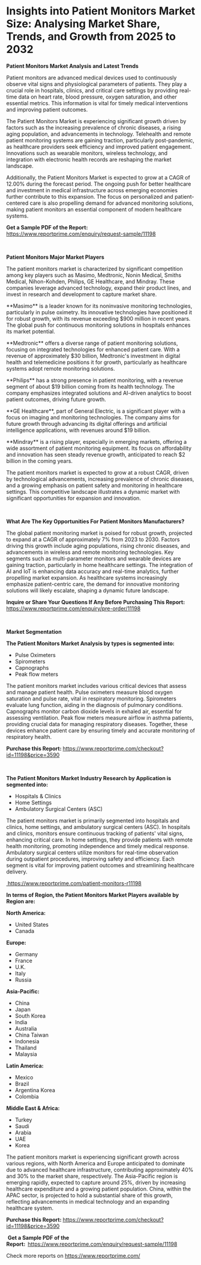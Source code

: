 <p><h1>Insights into Patient Monitors Market Size: Analysing Market Share, Trends, and Growth from 2025 to 2032</h1></p><p><strong>Patient Monitors Market Analysis and Latest Trends</strong></p>
<p><p>Patient monitors are advanced medical devices used to continuously observe vital signs and physiological parameters of patients. They play a crucial role in hospitals, clinics, and critical care settings by providing real-time data on heart rate, blood pressure, oxygen saturation, and other essential metrics. This information is vital for timely medical interventions and improving patient outcomes.</p><p>The Patient Monitors Market is experiencing significant growth driven by factors such as the increasing prevalence of chronic diseases, a rising aging population, and advancements in technology. Telehealth and remote patient monitoring systems are gaining traction, particularly post-pandemic, as healthcare providers seek efficiency and improved patient engagement. Innovations such as wearable monitors, wireless technology, and integration with electronic health records are reshaping the market landscape.</p><p>Additionally, the Patient Monitors Market is expected to grow at a CAGR of 12.00% during the forecast period. The ongoing push for better healthcare and investment in medical infrastructure across emerging economies further contribute to this expansion. The focus on personalized and patient-centered care is also propelling demand for advanced monitoring solutions, making patient monitors an essential component of modern healthcare systems.</p></p>
<p><strong>Get a Sample PDF of the Report:&nbsp;</strong> <a href="https://www.reportprime.com/enquiry/request-sample/11198?utm_campaign=3286&utm_medium=2&utm_source=Github&utm_content=ia&utm_term=20032025&utm_id=patient-monitors">https://www.reportprime.com/enquiry/request-sample/11198</a></p>
<p>&nbsp;</p>
<p><strong>Patient Monitors Major Market Players</strong></p>
<p><p>The patient monitors market is characterized by significant competition among key players such as Masimo, Medtronic, Nonin Medical, Smiths Medical, Nihon-Kohden, Philips, GE Healthcare, and Mindray. These companies leverage advanced technology, expand their product lines, and invest in research and development to capture market share.</p><p>**Masimo** is a leader known for its noninvasive monitoring technologies, particularly in pulse oximetry. Its innovative technologies have positioned it for robust growth, with its revenue exceeding $900 million in recent years. The global push for continuous monitoring solutions in hospitals enhances its market potential.</p><p>**Medtronic** offers a diverse range of patient monitoring solutions, focusing on integrated technologies for enhanced patient care. With a revenue of approximately $30 billion, Medtronic's investment in digital health and telemedicine positions it for growth, particularly as healthcare systems adopt remote monitoring solutions.</p><p>**Philips** has a strong presence in patient monitoring, with a revenue segment of about $19 billion coming from its health technology. The company emphasizes integrated solutions and AI-driven analytics to boost patient outcomes, driving future growth.</p><p>**GE Healthcare**, part of General Electric, is a significant player with a focus on imaging and monitoring technologies. The company aims for future growth through advancing its digital offerings and artificial intelligence applications, with revenues around $19 billion.</p><p>**Mindray** is a rising player, especially in emerging markets, offering a wide assortment of patient monitoring equipment. Its focus on affordability and innovation has seen steady revenue growth, anticipated to reach $2 billion in the coming years.</p><p>The patient monitors market is expected to grow at a robust CAGR, driven by technological advancements, increasing prevalence of chronic diseases, and a growing emphasis on patient safety and monitoring in healthcare settings. This competitive landscape illustrates a dynamic market with significant opportunities for expansion and innovation.</p></p>
<p>&nbsp;</p>
<p><strong>What Are The Key Opportunities For Patient Monitors Manufacturers?</strong></p>
<p><p>The global patient monitoring market is poised for robust growth, projected to expand at a CAGR of approximately 7% from 2023 to 2030. Factors driving this growth include aging populations, rising chronic diseases, and advancements in wireless and remote monitoring technologies. Key segments such as multi-parameter monitors and wearable devices are gaining traction, particularly in home healthcare settings. The integration of AI and IoT is enhancing data accuracy and real-time analytics, further propelling market expansion. As healthcare systems increasingly emphasize patient-centric care, the demand for innovative monitoring solutions will likely escalate, shaping a dynamic future landscape.</p></p>
<p><strong>Inquire or Share Your Questions If Any Before Purchasing This Report:</strong> <a href="https://www.reportprime.com/enquiry/pre-order/11198?utm_campaign=3286&utm_medium=2&utm_source=Github&utm_content=ia&utm_term=20032025&utm_id=patient-monitors">https://www.reportprime.com/enquiry/pre-order/11198</a></p>
<p>&nbsp;</p>
<p><strong>Market Segmentation</strong></p>
<p><strong>The Patient Monitors Market Analysis by types is segmented into:</strong></p>
<p><ul><li>Pulse Oximeters</li><li>Spirometers</li><li>Capnographs</li><li>Peak flow meters</li></ul></p>
<p><p>The patient monitors market includes various critical devices that assess and manage patient health. Pulse oximeters measure blood oxygen saturation and pulse rate, vital in respiratory monitoring. Spirometers evaluate lung function, aiding in the diagnosis of pulmonary conditions. Capnographs monitor carbon dioxide levels in exhaled air, essential for assessing ventilation. Peak flow meters measure airflow in asthma patients, providing crucial data for managing respiratory diseases. Together, these devices enhance patient care by ensuring timely and accurate monitoring of respiratory health.</p></p>
<p><strong>Purchase this Report:&nbsp;</strong><a href="https://www.reportprime.com/checkout?id=11198&price=3590&utm_campaign=3286&utm_medium=2&utm_source=Github&utm_content=ia&utm_term=20032025&utm_id=patient-monitors">https://www.reportprime.com/checkout?id=11198&price=3590</a></p>
<p>&nbsp;</p>
<p><strong>The Patient Monitors Market Industry Research by Application is segmented into:</strong></p>
<p><ul><li>Hospitals & Clinics</li><li>Home Settings</li><li>Ambulatory Surgical Centers (ASC)</li></ul></p>
<p><p>The patient monitors market is primarily segmented into hospitals and clinics, home settings, and ambulatory surgical centers (ASC). In hospitals and clinics, monitors ensure continuous tracking of patients' vital signs, enhancing critical care. In home settings, they provide patients with remote health monitoring, promoting independence and timely medical response. Ambulatory surgical centers utilize monitors for real-time observation during outpatient procedures, improving safety and efficiency. Each segment is vital for improving patient outcomes and streamlining healthcare delivery.</p></p>
<p><a href="https://www.reportprime.com/patient-monitors-r11198?utm_campaign=3286&utm_medium=2&utm_source=Github&utm_content=ia&utm_term=20032025&utm_id=patient-monitors">&nbsp;https://www.reportprime.com/patient-monitors-r11198</a></p>
<p><strong>In terms of Region, the Patient Monitors Market Players available by Region are:</strong></p>
<p>
    <p> <strong> North America: </strong>
        <ul>
            <li>United States</li>
            <li>Canada</li>
        </ul>
        </p> 
    <p> <strong> Europe: </strong>
        <ul>
            <li>Germany</li>
            <li>France</li>
            <li>U.K.</li>
            <li>Italy</li>
            <li>Russia</li>
        </ul>
        </p> 
    <p> <strong> Asia-Pacific: </strong>
        <ul>
            <li>China</li>
            <li>Japan</li>
            <li>South Korea</li>
            <li>India</li>
            <li>Australia</li>
            <li>China Taiwan</li>
            <li>Indonesia</li>
            <li>Thailand</li>
            <li>Malaysia</li>
        </ul>
        </p> 
    <p> <strong> Latin America: </strong>
        <ul>
            <li>Mexico</li>
            <li>Brazil</li>
            <li>Argentina Korea</li>
            <li>Colombia</li>
        </ul>
        </p> 
    <p> <strong> Middle East & Africa: </strong>
        <ul>
            <li>Turkey</li>
            <li>Saudi</li>
            <li>Arabia</li>
            <li>UAE</li>
            <li>Korea</li>
        </ul>
    </p>
    </p>
<p><p>The patient monitors market is experiencing significant growth across various regions, with North America and Europe anticipated to dominate due to advanced healthcare infrastructure, contributing approximately 40% and 30% to the market share, respectively. The Asia-Pacific region is emerging rapidly, expected to capture around 25%, driven by increasing healthcare expenditure and a growing patient population. China, within the APAC sector, is projected to hold a substantial share of this growth, reflecting advancements in medical technology and an expanding healthcare system.</p></p>
<p><strong>Purchase this Report: </strong><a href="https://www.reportprime.com/checkout?id=11198&price=3590&utm_campaign=3286&utm_medium=2&utm_source=Github&utm_content=ia&utm_term=20032025&utm_id=patient-monitors">https://www.reportprime.com/checkout?id=11198&price=3590</a></p>
<p>&nbsp;<strong>Get a Sample PDF of the Report:&nbsp;&nbsp;</strong><a href="https://www.reportprime.com/enquiry/request-sample/11198?utm_campaign=3286&utm_medium=2&utm_source=Github&utm_content=ia&utm_term=20032025&utm_id=patient-monitors">https://www.reportprime.com/enquiry/request-sample/11198</a></p>
<p><strong></strong></p>
<p>Check more reports on <a href="https://www.reportprime.com/?utm_campaign=3286&utm_medium=2&utm_source=Github&utm_content=ia&utm_term=20032025&utm_id=patient-monitors">https://www.reportprime.com/</a></p>